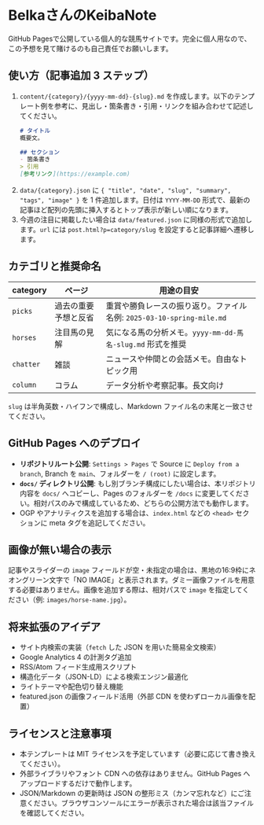 # BelkaさんのKeibaNote  

GitHub Pagesで公開している個人的な競馬サイトです。完全に個人用なので、この予想を見て賭けるのも自己責任でお願いします。

## 使い方（記事追加 3 ステップ）
1. `content/{category}/{yyyy-mm-dd}-{slug}.md` を作成します。以下のテンプレート例を参考に、見出し・箇条書き・引用・リンクを組み合わせて記述してください。
   ```markdown
   # タイトル
   概要文。

   ## セクション
   - 箇条書き
   > 引用
   [参考リンク](https://example.com)
   ```
2. `data/{category}.json` に `{ "title", "date", "slug", "summary", "tags", "image" }` を 1 件追加します。日付は `YYYY-MM-DD` 形式で、最新の記事ほど配列の先頭に挿入するとトップ表示が新しい順になります。
3. 今週の注目に掲載したい場合は `data/featured.json` に同様の形式で追加します。`url` には `post.html?p=category/slug` を設定すると記事詳細へ遷移します。

## カテゴリと推奨命名
| category | ページ | 用途の目安 |
|----------|--------|-------------|
| `picks`  | 過去の重要予想と反省 | 重賞や勝負レースの振り返り。ファイル名例: `2025-03-10-spring-mile.md` |
| `horses` | 注目馬の見解 | 気になる馬の分析メモ。`yyyy-mm-dd-馬名-slug.md` 形式を推奨 |
| `chatter`| 雑談 | ニュースや仲間との会話メモ。自由なトピック用 |
| `column` | コラム | データ分析や考察記事。長文向け |

`slug` は半角英数・ハイフンで構成し、Markdown ファイル名の末尾と一致させてください。

## GitHub Pages へのデプロイ
- **リポジトリルート公開**: `Settings > Pages` で Source に `Deploy from a branch`, Branch を `main`、フォルダーを `/ (root)` に設定します。
- **`docs/` ディレクトリ公開**: もし別ブランチ構成にしたい場合は、本リポジトリ内容を `docs/` へコピーし、Pages のフォルダーを `/docs` に変更してください。相対パスのみで構成しているため、どちらの公開方法でも動作します。
- OGP やアナリティクスを追加する場合は、`index.html` などの `<head>` セクションに meta タグを追記してください。

## 画像が無い場合の表示
記事やスライダーの `image` フィールドが空・未指定の場合は、黒地の16:9枠にネオングリーン文字で「NO IMAGE」と表示されます。ダミー画像ファイルを用意する必要はありません。画像を追加する際は、相対パスで `image` を指定してください（例: `images/horse-name.jpg`）。

## 将来拡張のアイデア
- サイト内検索の実装（`fetch` した JSON を用いた簡易全文検索）
- Google Analytics 4 の計測タグ追加
- RSS/Atom フィード生成用スクリプト
- 構造化データ（JSON-LD）による検索エンジン最適化
- ライトテーマや配色切り替え機能
- featured.json の画像フィールド活用（外部 CDN を使わずローカル画像を配置）

## ライセンスと注意事項
- 本テンプレートは MIT ライセンスを予定しています（必要に応じて書き換えてください）。
- 外部ライブラリやフォント CDN への依存はありません。GitHub Pages へアップロードするだけで動作します。
- JSON/Markdown の更新時は JSON の整形ミス（カンマ忘れなど）にご注意ください。ブラウザコンソールにエラーが表示された場合は該当ファイルを確認してください。

<!-- OGP / Twitter Card 用の meta タグ、Analytics タグなどはここに追記してください -->

